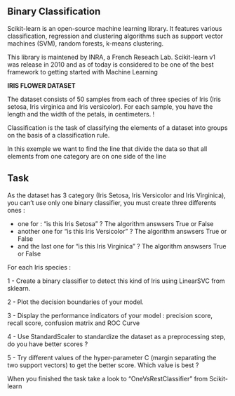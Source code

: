 ## Binary Classification
Scikit-learn is an open-source machine learning library. It features various classification, regression and clustering algorithms such as support vector machines (SVM), random forests, k-means clustering.

This library is maintened by INRA, a French Reseach Lab. Scikit-learn v1 was release in 2010 and as of today is considered to be one of the best framework to getting started with Machine Learning 

**IRIS FLOWER DATASET**

The dataset consists of 50 samples from each of three species of Iris (Iris setosa, Iris virginica and Iris versicolor). For each sample, you have the length and the width of the petals, in centimeters.  !

Classification is the task of classifying the elements of a dataset into groups on the basis of a classification rule.

In this exemple we want to find the line that divide the data so that all elements from one category are on one side of the line 

## Task

As the dataset has 3 category (Iris Setosa, Iris Versicolor and Iris Virginica), you can’t use only one binary
classifier, you must create three differents ones :
- one for : “is this Iris Setosa” ? The algorithm answsers True or False
- another one for “is this Iris Versicolor” ? The algorithm answsers True or False
- and the last one for “is this Iris Virginica” ? The algorithm answsers True or False

For each Iris species :

1 - Create a binary classifier to detect this kind of Iris using LinearSVC from sklearn.

2 - Plot the decision boundaries of your model.

3 - Display the performance indicators of your model : precision score, recall score, confusion matrix and
ROC Curve

4 - Use StandardScaler to standardize the dataset as a preprocessing step, do you have better scores ?

5 - Try different values of the hyper-parameter C (margin separating the two support vectors) to get the
better score. Which value is best ?

When you finished the task take a look to “OneVsRestClassifier” from Scikit-learn 